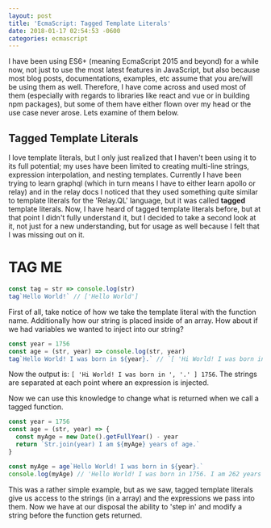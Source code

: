 ```yaml
---
layout: post
title: 'EcmaScript: Tagged Template Literals'
date: 2018-01-17 02:54:53 -0600
categories: ecmascript
---
```


I have been using ES6+ (meaning EcmaScript 2015 and beyond) for a while
now, not just to use the most latest features in JavaScript, but also
because most blog posts, documentations, examples, etc assume that you
are/will be using them as well. Therefore, I have come across and used most
of them (especially with regards to libraries like react and vue or in building npm packages), but some of them have either flown over my head or the use case never arose. Lets examine of them below.

## Tagged Template Literals

I love template literals, but I only just realized that I haven't been using it
to its full potential; my uses have been limited to creating multi-line
strings, expression interpolation, and nesting templates. Currently I have been
trying to learn graphql (which in turn means I have to either learn apollo or
relay) and in the relay docs I noticed that they used something
quite similar to template literals for the 'Relay.QL' language, but it was
called **tagged** template literals. Now, I have heard of tagged template
literals before, but at that point I didn't fully understand it, but I decided
to take a second look at it, not just for a new understanding, but for usage as well
because I felt that I was missing out on it.

# TAG ME

```js
const tag = str => console.log(str)
tag`Hello World!` // ['Hello World']
```

First of all, take notice of how we take the template literal with the function name. Additionally how our string is placed inside of an array. How about if we had variables we wanted to inject into
our string?

```js
const year = 1756
const age = (str, year) => console.log(str, year)
tag`Hello World! I was born in ${year}.` // `[ 'Hi World! I was born in ', '.' ] 1756`
```

Now the output is: `[ 'Hi World! I was born in ', '.' ] 1756`. The strings are separated at each point where an expression is injected.

Now we can use this knowledge to change what is returned when we call a tagged
function.

```js
const year = 1756
const age = (str, year) => {
  const myAge = new Date().getFullYear() - year
  return `Str.join(year) I am ${myAge} years of age.`
}

const myAge = age`Hello World! I was born in ${year}.`
console.log(myAge) // 'Hello World! I was born in 1756. I am 262 years of age.'
```

This was a rather simple example, but as we saw, tagged template literals give us access
to the strings (in a array) and the expressions we pass into them. Now we
have at our disposal the ability to 'step in' and modify a string before the
function gets returned.
